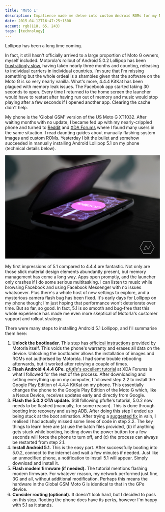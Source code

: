 ```yaml
---
title: 'Moto L'
description: Impatience made me delve into custom Android ROMs for my Motorola Moto G
date: 2015-04-12T16:47:25+1300
accent: rgb(118, 65, 243)
tags: [technology]
---
```


Lollipop has been a long time coming.

In fact, it still hasn't officially arrived to a large proportion of Moto G owners, myself included. Motorola's rollout of Android 5.0.2 Lollipop has been [frustratingly slow][motorola-forum], having taken nearly three months and counting, releasing to individual carriers in individual countries. I'm sure that I'm missing something but the whole ordeal is a shambles given that the software on the Moto G is so very nearly vanilla. What's more, 4.4.4 KitKat has been plagued with memory leak issues. The Facebook app started taking 30 seconds to open. Every time I returned to the home screen the launcher would have to restart after having run out of memory and music would stop playing after a few seconds if I opened another app. Clearing the cache didn't help.

My phone is the 'Global GSM' version of the US Moto G XT1032. After waiting months with no update, I became fed up with my nearly-crippled phone and turned to [Reddit][moto-reddit] and [XDA Forums][moto-xda] where I found many users in the same situation. I read daunting guides about manually flashing system images and custom ROMs. Yesterday I bit the bullet and somehow succeeded in manually installing Android Lollipop 5.1 on my phone (technical details below).

![](./lollipop.jpg)

My first impressions of 5.1 compared to 4.4.4 are fantastic. Not only are those slick material design elements abundantly present, but memory management has come a long way. Apps open promptly, and the launcher only crashes if I do some serious multitasking. I can listen to music while browsing Facebook and using Facebook Messenger with no issues whatsoever. Plus there's a whole host of new settings to explore, and a mysterious camera flash bug has been fixed. It's early days for Lollipop on my phone though; I'm just hoping that performance won't deteriorate over time. But so far, so good. In fact, 5.1 is so smooth and bug-free that this whole experience has made me even more skeptical of Motorla's customer support and rollout strategy.

There were many steps to installing Android 5.1 Lollipop, and I'll summarise them here:

1. **Unlock the bootloader.** This step has [officical instructions][bootloader] provided by Motorla itself. This voids the phone's warranty and erases all data on the device. Unlocking the bootloader allows the installation of images and ROMs not authorised by Motorola. I had some trouble rebooting afterwards, but it worked after retrying a couple of times.
1. **Flash Android 4.4.4 GPe.** [_pfufle_'s excellent tutorial][pfufle-tut] at XDA Forums is what I followed for the rest of the process. After downloading and setting everything up on my computer, I followed step 2.2 to install the Google Play Edition of 4.4.4 KitKat on my phone. This essentially changes the phone to the Google Play Edition of the Moto G which, like a Nexus Device, receives updates early and directly from Google.
1. **Flash the 5.0.2 OTA update.** Still following pfufle's tutorial, 5.0.2 now needs to be flashed (manually, for some reason). This is done through booting into recovery and using ADB. After doing this step I ended up being stuck at the boot animation. After trying a [suggested fix][bootloop] in vain, I realised I had actually missed some lines of code in step 2.2. The key things to learn here are (a) use the batch files provided, (b) if anything gets stuck while booting, holding down the power button for a few seconds will force the phone to turn off, and (c) the process can always be restarted from step 2.1.
1. **Install Android 5.1.** This is the easy part. After successfully booting into 5.0.2, connect to the internet and wait a few minutes if needed. Just like an unmodified phone, a notification to install 5.1 will appear. Simply download and install it.
1. **Flash modem firmware (if needed).** The tutorial mentions flashing modem firmware. For whatever reason, my network performed just fine, 3G and all, without additional modification. Perhaps this means the hardware in the Global GSM Moto G is identical to that in the GPe device.
1. **Consider rooting (optional).** It doesn't look hard, but I decided to pass on this step. Rooting the phone does have its perks, however I'm happy with 5.1 as it stands.

[motorola-forum]: https://forums.motorola.com/posts/edc7501cc4
[moto-reddit]: http://www.reddit.com/r/motog
[moto-xda]: http://forum.xda-developers.com/moto-g
[bootloader]: https://motorola-global-portal.custhelp.com/app/standalone/bootloader/unlock-your-device-a
[pfufle-tut]: http://forum.xda-developers.com/moto-g/general/gpe-ota-lrx21z-5-0-1-xt1033-xt1032-t2969847
[bootloop]: http://forum.xda-developers.com/showpost.php?p=57444986&postcount=1
